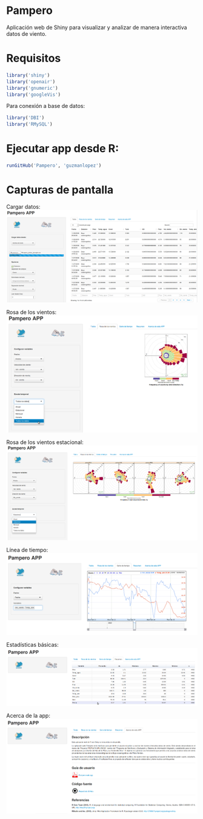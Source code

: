 Pampero
===

Aplicación web de Shiny para visualizar y analizar de manera interactiva datos de viento.

Requisitos
===

```R
library('shiny') 
library('openair') 
library('gnumeric') 
library('googleVis')
```

Para conexión a base de datos:

```R
library('DBI')
library('RMySQL')
```

Ejecutar app desde R: 
===

```R
runGitHub('Pampero', 'guzmanlopez')
```

Capturas de pantalla
===

Cargar datos:
![Image](https://raw.githubusercontent.com/guzmanlopez/Pampero/master/Figuras/captura-de-pantalla-01.png)

Rosa de los vientos:
![Image](https://raw.githubusercontent.com/guzmanlopez/Pampero/master/Figuras/captura-de-pantalla-02.png)

Rosa de los vientos estacional:
![Image](https://raw.githubusercontent.com/guzmanlopez/Pampero/master/Figuras/captura-de-pantalla-03.png)

Línea de tiempo:
![Image](https://raw.githubusercontent.com/guzmanlopez/Pampero/master/Figuras/captura-de-pantalla-04.png)

Estadísticas básicas:
![Image](https://raw.githubusercontent.com/guzmanlopez/Pampero/master/Figuras/captura-de-pantalla-05.png)

Acerca de la app:
![Image](https://raw.githubusercontent.com/guzmanlopez/Pampero/master/Figuras/captura-de-pantalla-06.png)